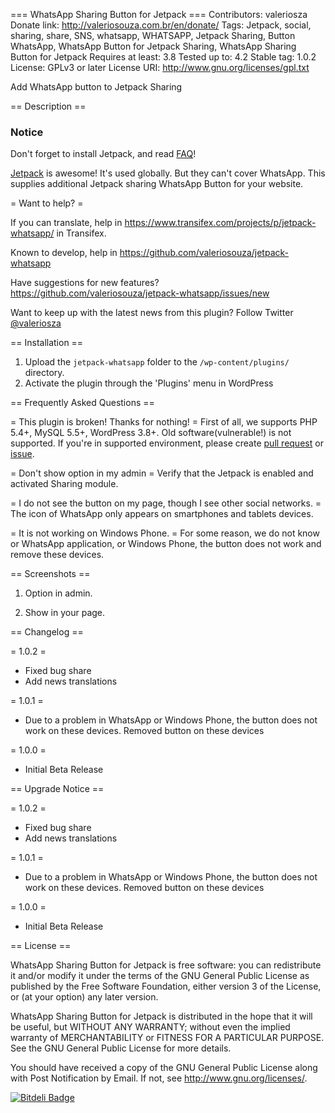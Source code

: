 === WhatsApp Sharing Button for Jetpack ===
Contributors: valeriosza
Donate link: http://valeriosouza.com.br/en/donate/
Tags: Jetpack, social, sharing, share, SNS, whatsapp, WHATSAPP, Jetpack Sharing, Button WhatsApp, WhatsApp Button for Jetpack Sharing, WhatsApp Sharing Button for Jetpack
Requires at least: 3.8
Tested up to: 4.2
Stable tag: 1.0.2
License: GPLv3 or later
License URI: http://www.gnu.org/licenses/gpl.txt

Add WhatsApp button to Jetpack Sharing

== Description ==

### Notice

Don't forget to install Jetpack, and read [FAQ](https://wordpress.org/plugins/whatsapp-jetpack-button/faq/)!

[Jetpack](http://jetpack.me) is awesome! It's used globally. But they can't cover WhatsApp. 
This supplies additional Jetpack sharing WhatsApp Button for your website.

= Want to help? =

If you can translate, help in https://www.transifex.com/projects/p/jetpack-whatsapp/ in Transifex.

Known to develop, help in https://github.com/valeriosouza/jetpack-whatsapp

Have suggestions for new features? https://github.com/valeriosouza/jetpack-whatsapp/issues/new

Want to keep up with the latest news from this plugin? Follow Twitter [@valeriosza](https://twitter.com/valeriosza)

== Installation ==

1. Upload the `jetpack-whatsapp` folder to the `/wp-content/plugins/` directory.
1. Activate the plugin through the 'Plugins' menu in WordPress

== Frequently Asked Questions ==

= This plugin is broken! Thanks for nothing! =
First of all, we supports PHP 5.4+, MySQL 5.5+, WordPress 3.8+. Old software(vulnerable!) is not supported.
If you're in supported environment, please create [pull request](https://github.com/valeriosouza/jetpack-whatsapp/compare/) or [issue](https://github.com/valeriosouza/jetpack-whatsapp/issues/new).

= Don't show option in my admin =
Verify that the Jetpack is enabled and activated Sharing module.

= I do not see the button on my page, though I see other social networks. =
The icon of WhatsApp only appears on smartphones and tablets devices.

= It is not working on Windows Phone. =
For some reason, we do not know or WhatsApp application, or Windows Phone, the button does not work and remove these devices.

== Screenshots ==

1. Option in admin.

2. Show in your page.

== Changelog ==

= 1.0.2 =
* Fixed bug share
* Add news translations

= 1.0.1 =
* Due to a problem in WhatsApp or Windows Phone, the button does not work on these devices. Removed button on these devices

= 1.0.0 =
* Initial Beta Release

== Upgrade Notice ==

= 1.0.2 =
* Fixed bug share
* Add news translations

= 1.0.1 =
* Due to a problem in WhatsApp or Windows Phone, the button does not work on these devices. Removed button on these devices

= 1.0.0 =
* Initial Beta Release

== License ==

WhatsApp Sharing Button for Jetpack is free software: you can redistribute it and/or modify it under the terms of the GNU General Public License as published by the Free Software Foundation, either version 3 of the License, or (at your option) any later version.

WhatsApp Sharing Button for Jetpack is distributed in the hope that it will be useful, but WITHOUT ANY WARRANTY; without even the implied warranty of MERCHANTABILITY or FITNESS FOR A PARTICULAR PURPOSE. See the GNU General Public License for more details.

You should have received a copy of the GNU General Public License along with Post Notification by Email. If not, see <http://www.gnu.org/licenses/>.


[![Bitdeli Badge](https://d2weczhvl823v0.cloudfront.net/valeriosouza/jetpack-whatsapp/trend.png)](https://bitdeli.com/free "Bitdeli Badge")

